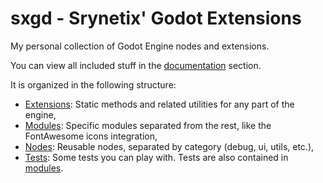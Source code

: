 # sxgd - Srynetix' Godot Extensions

My personal collection of Godot Engine nodes and extensions.

You can view all included stuff in the [documentation](./docs/readme.md) section.

It is organized in the following structure:

- [Extensions](./docs/extensions/readme.md): Static methods and related utilities for any part of the engine,
- [Modules](./docs/modules/readme.md): Specific modules separated from the rest, like the FontAwesome icons integration,
- [Nodes](./docs/nodes/readme.md): Reusable nodes, separated by category (debug, ui, utils, etc.),
- [Tests](./tests): Some tests you can play with. Tests are also contained in [modules](./docs/modules/readme.md).